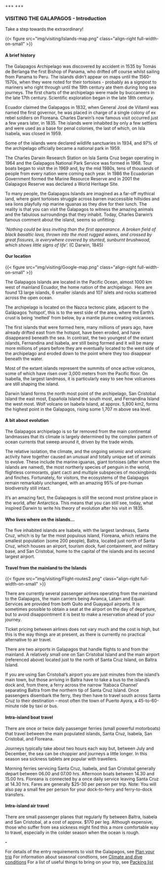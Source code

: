 +++
+++

### VISITING THE GALAPAGOS - Introduction

<span class="strapline">Take a step towards the extraordinary!</span>

{{< figure src="img/visiting/Islands-map.png" class="align-right full-width-on-small" >}}

#### A brief history
The Galapagos Archipelago was discovered by accident in 1535 by Tomás de Berlanga the first Bishop of Panama, who drifted off course whilst sailing from Panama to Peru. The islands didn’t appear on maps until the 1560-1570s, when they were noted for their tortoises - probably as a signpost to mariners who right through until the 19th century ate them during long sea journeys.  The first charts of the archipelago were made by buccaneers in the late 17th century.  Scientific exploration began in the late 18th century.

Ecuador claimed the Galapagos in 1832, when General José de Villamil was named the first governor, he was placed in charge of a single colony of ex rebel soldiers on Floreana.  Charles Darwin’s now famous visit occurred just a few years later, in 1835.  The islands were inhabited by only a few settlers and were used as a base for penal colonies, the last of which, on Isla Isabela, was closed in 1959.

Some of the islands were declared wildlife sanctuaries in 1934, and 97% of the archipelago officially became a national park in 1959.
 
The Charles Darwin Research Station on Isla Santa Cruz began operating in 1964 and the Galapagos National Park Service was formed in 1968.  Tour boats began to visit the in 1969 and, by the mid 1980s, tens of thousands of people from every nation were coming each year. In 1986 the Ecuadorian Government formed the Marine Resource Reserve and in 2001 the Galapagos Reserve was declared a World Heritage Site.
 
To many people, the Galapagos Islands are imagined as a far-off mythical land, where giant tortoises struggle across barren inaccessible hillsides and sea lions playfully nip marine iguanas as they dive for their lunch. The reality is that you can visit the Galapagos to witness the amazing animals and the fabulous surroundings that they inhabit.  Today, Charles Darwin’s famous comment about the island, seems so unfitting:

<I>‘Nothing could be less inviting than the first appearance. A broken field of black basaltic lava, thrown into the most rugged waves, and crossed by great fissures, is everywhere covered by stunted, sunburnt brushwood, which shows little signs of life’.</I> (C Darwin, 1845)

#### Our location
{{< figure src="img/visiting/Google-map.png" class="align-right full-width-on-small" >}}

The Galapagos Islands are located in the Pacific Ocean, almost 1000 km west of mainland Ecuador, the home nation of the archipelago.  Here are found 13 large islands, 6 smaller islands and 107 islets and rocks scattered across the open ocean.

The archipelago is located on the Nazca tectonic plate, adjacent to the Galápagos ‘hotspot’, this is to the west side of the area, where the Earth’s crust is being ‘melted’ from below, by a mantle plume creating volcanoes. 

The first islands that were formed here, many millions of years ago, have already drifted east from the hotspot, have been eroded, and have disappeared beneath the sea. In contrast, the two youngest of the extant islands, Fernandina and Isabela, are still being formed and it will be many more millions of years before they are eventually located to the west side of the archipelago and eroded down to the point where they too disappear beneath the water.  

Most of the extant islands represent the summits of once active volcanos, some of which have risen over 3,000 meters from the Pacific floor.  On Isabella, the largest landmass, it is particularly easy to see how volcanoes are still shaping the island.

Darwin Island forms the north most point of the archipelago, San Cristobal Island the east most, Española Island the south most, and Fernandina Island the west most.  Wolf volcano on Isabela Island, at approx. 5,800 km2, forms the highest point in the Galapagos, rising some 1,707 m above sea level.


#### A bit about evolution
The Galapagos archipelago is so far removed from the main continental landmasses that its climate is largely determined by the complex pattern of ocean currents that sweep around it, driven by the trade winds.

The relative isolation, the climate, and the ongoing seismic and volcanic activity have together caused an unusual and totally unique set of animals to evolve. These include the marine iguanas, giant tortoises (after whom the islands are named), the most northerly species of penguin in the world, flightless cormorants, giant cacti and multiple subspecies of mockingbirds and finches. Fortunately, for visitors, the ecosystems of the Galapagos remain remarkably unchanged, with an amazing 95% of pre-human biodiversity still intact.

It’s an amazing fact, the Galapagos is still the second most pristine place in the world, after Antarctica. This means that you can still see, today, what inspired Darwin to write his theory of evolution after his visit in 1835.


#### Who lives where on the islands…
The five inhabited islands are Isabela, with the largest landmass, Santa Cruz, which is by far the most populous island, Floreana, which retains the smallest population (some 200 people), Baltra, located just north of Santa Cruz, which houses an airport, tourism dock, fuel containment, and military base, and San Cristobal, home to the capital of the islands and its second largest airport.

#### Travel from the mainland to the Islands

{{< figure src="img/visiting/Flight-routes2.png" class="align-right full-width-on-small" >}}

There are currently several passenger airlines operating from the mainland to the Galapagos, the main carriers being Avianca, Latam and Equair. Services are provided from both Quito and Guayaquil airports. It is sometimes possible to obtain a seat at the airport on the day of departure, but to avoid disappointment it is best to make a reservation ahead of your journey.

Ticket pricing between airlines does not vary much and the cost is high, but this is the way things are at present, as there is currently no practical alternative to air travel.
 
There are two airports in Galapagos that handle flights to and from the mainland.  A relatively small one on San Cristobal Island and the main airport (referenced above) located just to the north of Santa Cruz Island, on Baltra Island. 
  
If you are using San Cristobal’s airport you are just minutes from the island’s main town, but those arriving in Baltra have to take a bus to the island’s dock and, from there, a ferry across the narrow ‘Itabaca Channel’ separating Baltra from the northern tip of Santa Cruz Island.  Once passengers disembark the ferry, they then have to travel south across Santa Cruz to their destination – most often the town of Puerto Ayora, a 45-to-60-minute ride by taxi or bus.


#### Intra-island boat travel
There are once or twice daily passenger ferries (small powerful motorboats) that travel between the main populated islands, Santa Cruz, Isabela, San Cristobal, and Floreana.

Journeys typically take about two hours each way but, between July and December, the sea can be choppier and journeys a little longer.  In this season sea sickness tablets are popular with travellers.

Morning ferries servicing Santa Cruz, Isabela, and San Cristobal generally depart between 06.00 and 07.00 hrs.  Afternoon boats between 14.30 and 15.00 hrs.  Floreana is connected by a once daily service leaving Santa Cruz at 14.30 hrs.  Fares are generally $25-30 per person per trip.  Note: You will also pay a small fee per person for your dock-to-ferry and ferry-to-dock transfers.


#### Intra-island air travel
There are small passenger planes that regularly fly between Baltra, Isabela and San Cristobal, at a cost of approx. $170 per leg. Although expensive, those who suffer from sea sickness might find this a more comfortable way to travel, especially in the colder season when the ocean is rough.

**-**

For details of the entry requirements to visit the Galapagos, see [Plan your trip](/visiting/plan-your-trip)
For information about seasonal condtions, see [Climate and dive conditions](/visiting/climate-and-dive-conditions)
For a list of useful things to bring on your trip, see [Packing list](/visiting/packing-list)